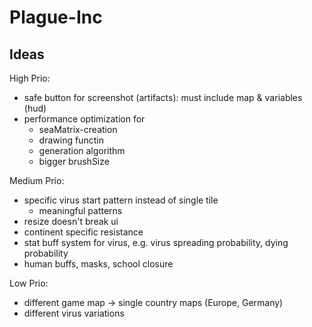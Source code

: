 # Plague-Inc

## Ideas
High Prio:
* safe button for screenshot (artifacts): must include map & variables (hud)
* performance optimization for
  * seaMatrix-creation
  * drawing functin
  * generation algorithm
  * bigger brushSize

Medium Prio:
* specific virus start pattern instead of single tile
  * meaningful patterns
* resize doesn't break ui
* continent specific resistance
* stat buff system for virus, e.g. virus spreading probability, dying probability
* human buffs, masks, school closure

Low Prio:
* different game map -> single country maps (Europe, Germany)
* different virus variations
